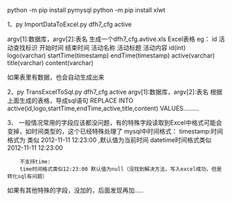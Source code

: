 python -m pip install pymysql
python -m pip install xlwt

1、py ImportDataToExcel.py dfh7_cfg active

argv[1]:数据库，argv[2]:表名
生成一个dfh7_cfg.avtive.xls Excel表格
eg：
id	    活动查找标识	    开始时间	                结束时间	            活动名称	        活动标题	        活动内容
id(int)	logo(varchar)	startTime(timestamp)	endTime(timestamp)	active(varchar)	title(varchar)	content(varchar)

如果表里有数据，也会自动生成出来

2、py TransExcelToSql.py dfh7_cfg active
argv[1]:数据库，argv[2]:表名
根据上面生成的表格，导成sql语句
REPLACE INTO active(id,logo,startTime,endTime,active,title,content) VALUES.........

3、
一般情况常用的字段应该都没问题，有的特殊字段读取到Excel中格式可能会变掉，如时间类型的，这个已经特殊处理了
    mysql中时间格式：
        timestamp:时间格式为 类似 2012-11-11 12:23:00 ,默认值为当前时间
        datetime时间格式类似2012-11-11 12:23:00

        不支持time:
        time时间格式类似12:23:00 默认值为null（没找到解决方法，写入excel成功，但是转化sql有问题）

如果有其他特殊的字段，没加的，后面发现再加.....